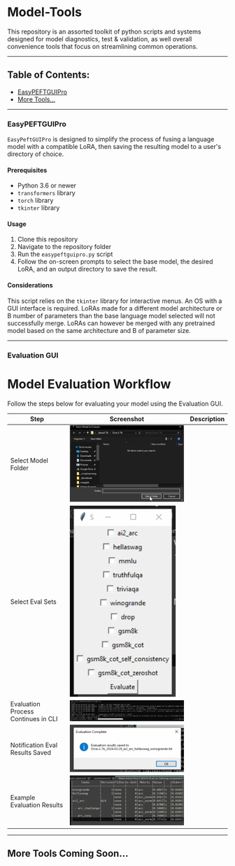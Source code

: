 # Model-Tools

This repository is an assorted toolkit of python scripts and systems designed for model diagnostics, test & validation, as well overall convenience tools that focus on streamlining common operations.

---

## Table of Contents:
- [EasyPEFTGUIPro](#easypeftguipro)
- [More Tools...](#more-tools)

---

### EasyPEFTGUIPro

`EasyPeftGUIPro` is designed to simplify the process of fusing a language model with a compatible LoRA, then saving the resulting model to a user's directory of choice.

#### Prerequisites

- Python 3.6 or newer
- `transformers` library
- `torch` library
- `tkinter` library

#### Usage

1. Clone this repository
2. Navigate to the repository folder
3. Run the `easypeftguipro.py` script
4. Follow the on-screen prompts to select the base model, the desired LoRA, and an output directory to save the result.

#### Considerations

This script relies on the `tkinter` library for interactive menus. An OS with a GUI interface is required.
LoRAs made for a different model architecture or B number of parameters than the base language model selected will not successfully merge.
LoRAs can however be merged with any pretrained model based on the same architecture and B of parameter size.

---

### Evaluation GUI

# Model Evaluation Workflow

Follow the steps below for evaluating your model using the Evaluation GUI.

| Step | Screenshot | Description |
|------|------------|-------------|
| Select Model Folder | ![model select](media/evalgui/1_modelselect.png) |
| Select Eval Sets | ![evaluation select](media/evalgui/2_evalselect.png) |
| Evaluation Process Continues in CLI | ![evaluation process](media/evalgui/3_evalprocess.png) |
| Notification Eval Results Saved | ![eval saved notification](media/evalgui/4_evalnotification.png) |
| Example Evaluation Results | ![eval results](media/evalgui/5_evalresults.png) |



---

## More Tools Coming Soon...
<!-- Future sections for additional tools will go here -->
